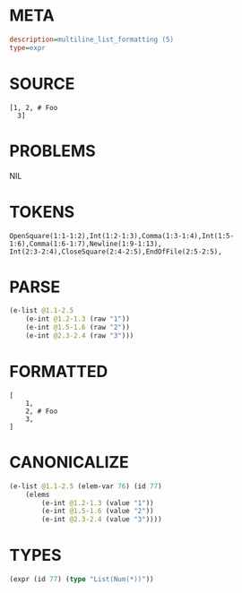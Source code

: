 # META
~~~ini
description=multiline_list_formatting (5)
type=expr
~~~
# SOURCE
~~~roc
[1, 2, # Foo
  3]
~~~
# PROBLEMS
NIL
# TOKENS
~~~zig
OpenSquare(1:1-1:2),Int(1:2-1:3),Comma(1:3-1:4),Int(1:5-1:6),Comma(1:6-1:7),Newline(1:9-1:13),
Int(2:3-2:4),CloseSquare(2:4-2:5),EndOfFile(2:5-2:5),
~~~
# PARSE
~~~clojure
(e-list @1.1-2.5
	(e-int @1.2-1.3 (raw "1"))
	(e-int @1.5-1.6 (raw "2"))
	(e-int @2.3-2.4 (raw "3")))
~~~
# FORMATTED
~~~roc
[
	1,
	2, # Foo
	3,
]
~~~
# CANONICALIZE
~~~clojure
(e-list @1.1-2.5 (elem-var 76) (id 77)
	(elems
		(e-int @1.2-1.3 (value "1"))
		(e-int @1.5-1.6 (value "2"))
		(e-int @2.3-2.4 (value "3"))))
~~~
# TYPES
~~~clojure
(expr (id 77) (type "List(Num(*))"))
~~~
